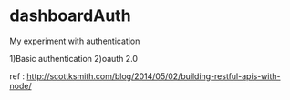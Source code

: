 # dashboardAuth

My experiment with authentication

1)Basic authentication 
2)oauth 2.0 

ref : http://scottksmith.com/blog/2014/05/02/building-restful-apis-with-node/

